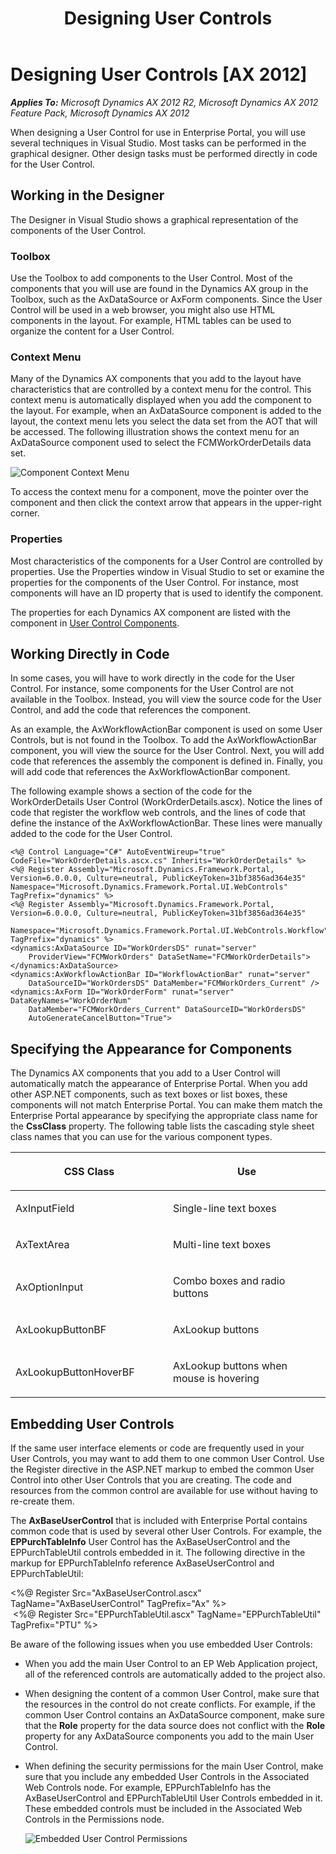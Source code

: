 ﻿---
title: Designing User Controls
TOCTitle: Designing User Controls
ms:assetid: 325696a8-2997-4cb2-b098-86b74df2af98
ms:mtpsurl: https://msdn.microsoft.com/en-us/library/Cc569201(v=AX.60)
ms:contentKeyID: 28119428
ms.date: 11/07/2012
mtps_version: v=AX.60
---

# Designing User Controls [AX 2012]


_**Applies To:** Microsoft Dynamics AX 2012 R2, Microsoft Dynamics AX 2012 Feature Pack, Microsoft Dynamics AX 2012_

When designing a User Control for use in Enterprise Portal, you will use several techniques in Visual Studio. Most tasks can be performed in the graphical designer. Other design tasks must be performed directly in code for the User Control.

## Working in the Designer

The Designer in Visual Studio shows a graphical representation of the components of the User Control.

### Toolbox

Use the Toolbox to add components to the User Control. Most of the components that you will use are found in the Dynamics AX group in the Toolbox, such as the AxDataSource or AxForm components. Since the User Control will be used in a web browser, you might also use HTML components in the layout. For example, HTML tables can be used to organize the content for a User Control.

### Context Menu

Many of the Dynamics AX components that you add to the layout have characteristics that are controlled by a context menu for the control. This context menu is automatically displayed when you add the component to the layout. For example, when an AxDataSource component is added to the layout, the context menu lets you select the data set from the AOT that will be accessed. The following illustration shows the context menu for an AxDataSource component used to select the FCMWorkOrderDetails data set.

![Component Context Menu](images/Cc569201.EP_ComponentContextMenu(AX.60).gif "Component Context Menu")

To access the context menu for a component, move the pointer over the component and then click the context arrow that appears in the upper-right corner.

### Properties

Most characteristics of the components for a User Control are controlled by properties. Use the Properties window in Visual Studio to set or examine the properties for the components of the User Control. For instance, most components will have an ID property that is used to identify the component.

The properties for each Dynamics AX component are listed with the component in [User Control Components](user-control-components.md).

## Working Directly in Code

In some cases, you will have to work directly in the code for the User Control. For instance, some components for the User Control are not available in the Toolbox. Instead, you will view the source code for the User Control, and add the code that references the component.

As an example, the AxWorkflowActionBar component is used on some User Controls, but is not found in the Toolbox. To add the AxWorkflowActionBar component, you will view the source for the User Control. Next, you will add code that references the assembly the component is defined in. Finally, you will add code that references the AxWorkflowActionBar component.

The following example shows a section of the code for the WorkOrderDetails User Control (WorkOrderDetails.ascx). Notice the lines of code that register the workflow web controls, and the lines of code that define the instance of the AxWorkflowActionBar. These lines were manually added to the code for the User Control.

    <%@ Control Language="C#" AutoEventWireup="true" CodeFile="WorkOrderDetails.ascx.cs" Inherits="WorkOrderDetails" %>
    <%@ Register Assembly="Microsoft.Dynamics.Framework.Portal, Version=6.0.0.0, Culture=neutral, PublicKeyToken=31bf3856ad364e35"
    Namespace="Microsoft.Dynamics.Framework.Portal.UI.WebControls" TagPrefix="dynamics" %>
    <%@ Register Assembly="Microsoft.Dynamics.Framework.Portal, Version=6.0.0.0, Culture=neutral, PublicKeyToken=31bf3856ad364e35"
        Namespace="Microsoft.Dynamics.Framework.Portal.UI.WebControls.Workflow" TagPrefix="dynamics" %>
    <dynamics:AxDataSource ID="WorkOrdersDS" runat="server" 
        ProviderView="FCMWorkOrders" DataSetName="FCMWorkOrderDetails">
    </dynamics:AxDataSource>
    <dynamics:AxWorkflowActionBar ID="WorkflowActionBar" runat="server" 
        DataSourceID="WorkOrdersDS" DataMember="FCMWorkOrders_Current" />
    <dynamics:AxForm ID="WorkOrderForm" runat="server" DataKeyNames="WorkOrderNum" 
        DataMember="FCMWorkOrders_Current" DataSourceID="WorkOrdersDS" 
        AutoGenerateCancelButton="True">

## Specifying the Appearance for Components

The Dynamics AX components that you add to a User Control will automatically match the appearance of Enterprise Portal. When you add other ASP.NET components, such as text boxes or list boxes, these components will not match Enterprise Portal. You can make them match the Enterprise Portal appearance by specifying the appropriate class name for the **CssClass** property. The following table lists the cascading style sheet class names that you can use for the various component types.

<table>
<colgroup>
<col style="width: 50%" />
<col style="width: 50%" />
</colgroup>
<thead>
<tr class="header">
<th><p>CSS Class</p></th>
<th><p>Use</p></th>
</tr>
</thead>
<tbody>
<tr class="odd">
<td><p>AxInputField</p></td>
<td><p>Single-line text boxes</p></td>
</tr>
<tr class="even">
<td><p>AxTextArea</p></td>
<td><p>Multi-line text boxes</p></td>
</tr>
<tr class="odd">
<td><p>AxOptionInput</p></td>
<td><p>Combo boxes and radio buttons</p></td>
</tr>
<tr class="even">
<td><p>AxLookupButtonBF</p></td>
<td><p>AxLookup buttons</p></td>
</tr>
<tr class="odd">
<td><p>AxLookupButtonHoverBF</p></td>
<td><p>AxLookup buttons when mouse is hovering</p></td>
</tr>
</tbody>
</table>


## Embedding User Controls

If the same user interface elements or code are frequently used in your User Controls, you may want to add them to one common User Control. Use the Register directive in the ASP.NET markup to embed the common User Control into other User Controls that you are creating. The code and resources from the common control are available for use without having to re-create them.

The **AxBaseUserControl** that is included with Enterprise Portal contains common code that is used by several other User Controls. For example, the **EPPurchTableInfo** User Control has the AxBaseUserControl and the EPPurchTableUtil controls embedded in it. The following directive in the markup for EPPurchTableInfo reference AxBaseUserControl and EPPurchTableUtil:

\<%@ Register Src="AxBaseUserControl.ascx" TagName="AxBaseUserControl" TagPrefix="Ax" %\>   
 \<%@ Register Src="EPPurchTableUtil.ascx" TagName="EPPurchTableUtil" TagPrefix="PTU" %\>

Be aware of the following issues when you use embedded User Controls:

  - When you add the main User Control to an EP Web Application project, all of the referenced controls are automatically added to the project also.

  - When designing the content of a common User Control, make sure that the resources in the control do not create conflicts. For example, if the common User Control contains an AxDataSource component, make sure that the **Role** property for the data source does not conflict with the **Role** property for any AxDataSource components you add to the main User Control.

  - When defining the security permissions for the main User Control, make sure that you include any embedded User Controls in the Associated Web Controls node. For example, EPPurchTableInfo has the AxBaseUserControl and EPPurchTableUtil User Controls embedded in it. These embedded controls must be included in the Associated Web Controls in the Permissions node.  
    
    ![Embedded User Control Permissions](images/Cc569201.EP_EmbeddedControlPermissions(AX.60).gif "Embedded User Control Permissions")

